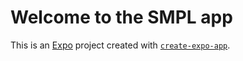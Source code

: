 # Welcome to the SMPL app 

This is an [Expo](https://expo.dev) project created with [`create-expo-app`](https://www.npmjs.com/package/create-expo-app).
